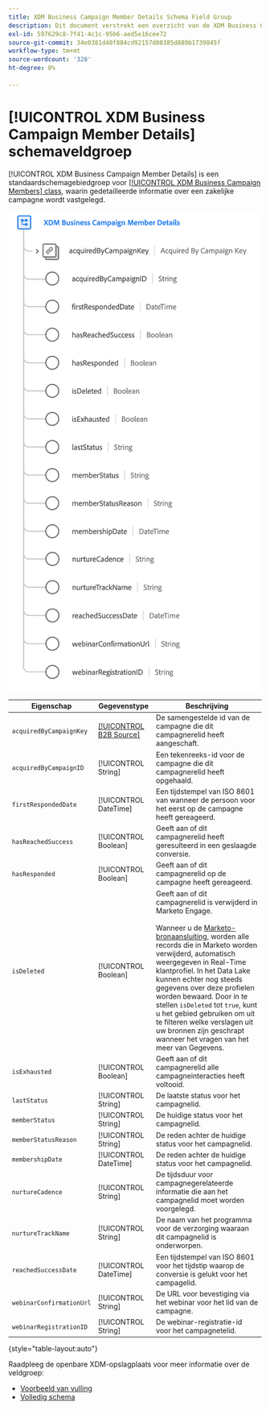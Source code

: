 ```yaml
---
title: XDM Business Campaign Member Details Schema Field Group
description: Dit document verstrekt een overzicht van de XDM Business Campagne het schemagebiedgroep van de Gegevens van het Lid van de Campagne.
exl-id: 597629c8-7f41-4c1c-95b6-aed5e16cee72
source-git-commit: 34e0381d40f884cd92157d08385d889b1739845f
workflow-type: tm+mt
source-wordcount: '328'
ht-degree: 0%

---
```


# [!UICONTROL XDM Business Campaign Member Details] schemaveldgroep

[!UICONTROL XDM Business Campaign Member Details] is een standaardschemagebiedgroep voor [[!UICONTROL XDM Business Campaign Members] class](../../classes/b2b/business-campaign-members.md), waarin gedetailleerde informatie over een zakelijke campagne wordt vastgelegd.

![De structuur van de XDM Business Campaign Member Details gebiedsgroep zoals deze in UI wordt weergegeven](../../images/field-groups/b2b/business-campaign-member-details.png)

| Eigenschap | Gegevenstype | Beschrijving |
| --- | --- | --- |
| `acquiredByCampaignKey` | [[!UICONTROL B2B Source]](../../data-types/b2b-source.md) | De samengestelde id van de campagne die dit campagnerelid heeft aangeschaft. |
| `acquiredByCampaignID` | [!UICONTROL String] | Een tekenreeks-id voor de campagne die dit campagnerelid heeft opgehaald. |
| `firstRespondedDate` | [!UICONTROL DateTime] | Een tijdstempel van ISO 8601 van wanneer de persoon voor het eerst op de campagne heeft gereageerd. |
| `hasReachedSuccess` | [!UICONTROL Boolean] | Geeft aan of dit campagnerelid heeft geresulteerd in een geslaagde conversie. |
| `hasResponded` | [!UICONTROL Boolean] | Geeft aan of dit campagnerelid op de campagne heeft gereageerd. |
| `isDeleted` | [!UICONTROL Boolean] | Geeft aan of dit campagnerelid is verwijderd in Marketo Engage.<br><br>Wanneer u de [Marketo-bronaansluiting](../../../sources/connectors/adobe-applications/marketo/marketo.md), worden alle records die in Marketo worden verwijderd, automatisch weergegeven in Real-Time klantprofiel. In het Data Lake kunnen echter nog steeds gegevens over deze profielen worden bewaard. Door in te stellen `isDeleted` tot `true`, kunt u het gebied gebruiken om uit te filteren welke verslagen uit uw bronnen zijn geschrapt wanneer het vragen van het meer van Gegevens. |
| `isExhausted` | [!UICONTROL Boolean] | Geeft aan of dit campagnerelid alle campagneinteracties heeft voltooid. |
| `lastStatus` | [!UICONTROL String] | De laatste status voor het campagnelid. |
| `memberStatus` | [!UICONTROL String] | De huidige status voor het campagnelid. |
| `memberStatusReason` | [!UICONTROL String] | De reden achter de huidige status voor het campagnelid. |
| `membershipDate` | [!UICONTROL DateTime] | De reden achter de huidige status voor het campagnelid. |
| `nurtureCadence` | [!UICONTROL String] | De tijdsduur voor campagnegerelateerde informatie die aan het campagnelid moet worden voorgelegd. |
| `nurtureTrackName` | [!UICONTROL String] | De naam van het programma voor de verzorging waaraan dit campagnelid is onderworpen. |
| `reachedSuccessDate` | [!UICONTROL DateTime] | Een tijdstempel van ISO 8601 voor het tijdstip waarop de conversie is gelukt voor het campagelid. |
| `webinarConfirmationUrl` | [!UICONTROL String] | De URL voor bevestiging via het webinar voor het lid van de campagne. |
| `webinarRegistrationID` | [!UICONTROL String] | De webinar-registratie-id voor het campagnetelid. |

{style=&quot;table-layout:auto&quot;}

Raadpleeg de openbare XDM-opslagplaats voor meer informatie over de veldgroep:

* [Voorbeeld van vulling](https://github.com/adobe/xdm/blob/master/components/fieldgroups/campaign-member/campaign-member-details.example.1.json)
* [Volledig schema](https://github.com/adobe/xdm/blob/master/components/fieldgroups/campaign-member/campaign-member-details.schema.json)
